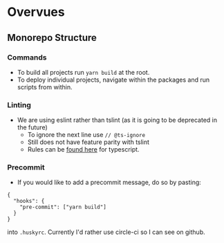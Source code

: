 # Overvues 

## Monorepo Structure 

### Commands

- To build all projects run `yarn build` at the root. 
- To deploy individual projects, navigate within the packages and run scripts from within. 

### Linting

- We are using eslint rather than tslint (as it is going to be deprecated in the future)
    - To ignore the next line use `// @ts-ignore`
    - Still does not have feature parity with tslint
    - Rules can be [found here](https://github.com/typescript-eslint/typescript-eslint/tree/master/packages/eslint-plugin) for typescript.

### Precommit

- If you would like to add a precommit message, do so by pasting: 

```
{
  "hooks": {
    "pre-commit": ["yarn build"]
  }
}
```

into `.huskyrc`. Currently I'd rather use circle-ci so I can see on github. 